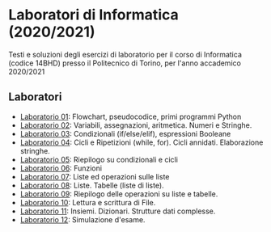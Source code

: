 # Laboratori di Informatica (2020/2021)
Testi e soluzioni degli esercizi di laboratorio per il corso 
di Informatica (codice 14BHD) presso il Politecnico di Torino,
per l'anno accademico 2020/2021

## Laboratori

- [Laboratorio 01](./Lab01): Flowchart, pseudocodice, primi programmi Python
- [Laboratorio 02](./Lab02): Variabili, assegnazioni, aritmetica. Numeri e Stringhe.
- [Laboratorio 03](./Lab03): Condizionali (if/else/elif), espressioni Booleane
- [Laboratorio 04](./Lab04): Cicli e Ripetizioni (while, for). Cicli annidati. Elaborazione stringhe.
- [Laboratorio 05](./Lab05): Riepilogo su condizionali e cicli
- [Laboratorio 06](./Lab06): Funzioni
- [Laboratorio 07](./Lab07): Liste ed operazioni sulle liste
- [Laboratorio 08](./Lab08): Liste. Tabelle (liste di liste). 
- [Laboratorio 09](./Lab09): Riepilogo delle operazioni su liste e tabelle.
- [Laboratorio 10](./Lab10): Lettura e scrittura di File.
- [Laboratorio 11](./Lab11): Insiemi. Dizionari. Strutture dati complesse.
- [Laboratorio 12](./Lab12): Simulazione d'esame.

